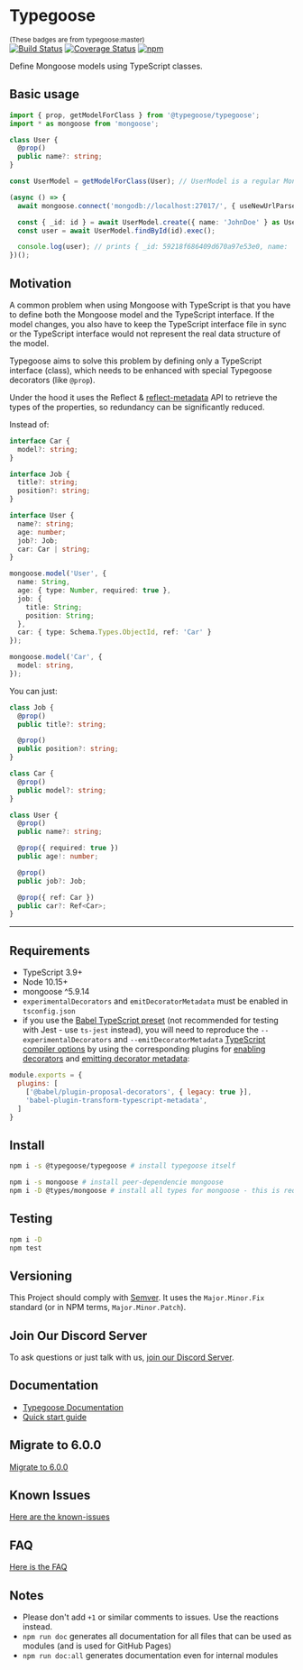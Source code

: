 # Typegoose

<sub>(These badges are from typegoose:master)</sub>  
[![Build Status](https://travis-ci.com/typegoose/typegoose.svg?branch=master)](https://travis-ci.com/typegoose/typegoose)
[![Coverage Status](https://coveralls.io/repos/github/typegoose/typegoose/badge.svg?branch=master#feb282019)](https://coveralls.io/github/typegoose/typegoose?branch=master)
[![npm](https://img.shields.io/npm/dt/@typegoose/typegoose.svg)](https://www.npmjs.com/package/@typegoose/typegoose)

Define Mongoose models using TypeScript classes.

## Basic usage

```ts
import { prop, getModelForClass } from '@typegoose/typegoose';
import * as mongoose from 'mongoose';

class User {
  @prop()
  public name?: string;
}

const UserModel = getModelForClass(User); // UserModel is a regular Mongoose Model with correct types

(async () => {
  await mongoose.connect('mongodb://localhost:27017/', { useNewUrlParser: true, useUnifiedTopology: true, dbName: "test" });

  const { _id: id } = await UserModel.create({ name: 'JohnDoe' } as User); // an "as" assertion, to have types for all properties
  const user = await UserModel.findById(id).exec();

  console.log(user); // prints { _id: 59218f686409d670a97e53e0, name: 'JohnDoe', __v: 0 }
})();
```

## Motivation

A common problem when using Mongoose with TypeScript is that you have to define both the Mongoose model and the TypeScript interface. If the model changes, you also have to keep the TypeScript interface file in sync or the TypeScript interface would not represent the real data structure of the model.

Typegoose aims to solve this problem by defining only a TypeScript interface (class), which needs to be enhanced with special Typegoose decorators (like `@prop`).

Under the hood it uses the Reflect & [reflect-metadata](https://github.com/rbuckton/reflect-metadata) API to retrieve the types of the properties, so redundancy can be significantly reduced.

Instead of:

```ts
interface Car {
  model?: string;
}

interface Job {
  title?: string;
  position?: string;
}

interface User {
  name?: string;
  age: number;
  job?: Job;
  car: Car | string;
}

mongoose.model('User', {
  name: String,
  age: { type: Number, required: true },
  job: {
    title: String;
    position: String;
  },
  car: { type: Schema.Types.ObjectId, ref: 'Car' }
});

mongoose.model('Car', {
  model: string,
});
```

You can just:

```ts
class Job {
  @prop()
  public title?: string;

  @prop()
  public position?: string;
}

class Car {
  @prop()
  public model?: string;
}

class User {
  @prop()
  public name?: string;

  @prop({ required: true })
  public age!: number;

  @prop()
  public job?: Job;

  @prop({ ref: Car })
  public car?: Ref<Car>;
}
```

---

## Requirements

* TypeScript 3.9+
* Node 10.15+
* mongoose ^5.9.14
* `experimentalDecorators` and `emitDecoratorMetadata` must be enabled in `tsconfig.json`
* if you use the [Babel TypeScript preset](https://babeljs.io/docs/en/babel-preset-typescript) (not recommended for testing with Jest - use `ts-jest` instead), you will need to reproduce the `--experimentalDecorators` and `--emitDecoratorMetadata` [TypeScript compiler options](https://babeljs.io/docs/en/babel-plugin-transform-typescript#typescript-compiler-options) by using the corresponding plugins for [enabling decorators](https://babeljs.io/docs/en/babel-plugin-proposal-decorators) and [emitting decorator metadata](https://github.com/leonardfactory/babel-plugin-transform-typescript-metadata):

```js
module.exports = {
  plugins: [
    ['@babel/plugin-proposal-decorators', { legacy: true }],
    'babel-plugin-transform-typescript-metadata',
  ]
}
```

## Install

```sh
npm i -s @typegoose/typegoose # install typegoose itself

npm i -s mongoose # install peer-dependencie mongoose
npm i -D @types/mongoose # install all types for mongoose - this is required for typegoose to work in typescript
```

## Testing

```sh
npm i -D
npm test
```

## Versioning

This Project should comply with [Semver](https://semver.org). It uses the `Major.Minor.Fix` standard (or in NPM terms, `Major.Minor.Patch`).

## Join Our Discord Server

To ask questions or just talk with us, [join our Discord Server](https://discord.gg/BpGjTTD).

## Documentation

* [Typegoose Documentation](https://typegoose.github.io/typegoose/docs)
* [Quick start guide](https://typegoose.github.io/typegoose/guides/quick-start-guide/)  

## Migrate to 6.0.0

[Migrate to 6.0.0](https://typegoose.github.io/typegoose/guides/migrate-to-6/)

## Known Issues

[Here are the known-issues](https://typegoose.github.io/typegoose/guides/known-issues/)

## FAQ

[Here is the FAQ](https://typegoose.github.io/typegoose/guides/faq/)

## Notes

* Please don't add `+1` or similar comments to issues. Use the reactions instead.
* `npm run doc` generates all documentation for all files that can be used as modules (and is used for GitHub Pages)
* `npm run doc:all` generates documentation even for internal modules
